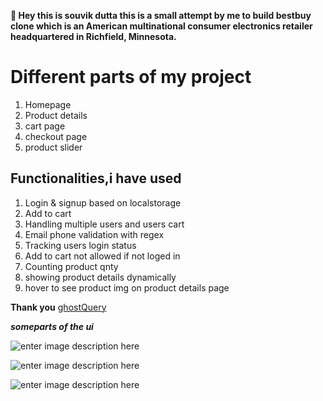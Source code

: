 **👋 Hey this is souvik dutta this is a small attempt by me to build bestbuy clone which is  an American multinational consumer electronics retailer headquartered in Richfield, Minnesota.** 


# Different parts of my project

 1. Homepage
 2. Product details
 3. cart page
 4. checkout page
 5. product slider

## Functionalities,i have used

 1. Login & signup based on localstorage 
 2. Add to cart
 3. Handling multiple users and users cart
 4. Email phone validation with regex
 5. Tracking users login status
 6. Add to cart not allowed if not loged in 
 7. Counting product qnty
 8. showing product details dynamically
 9. hover to see product img on product details page

**Thank you**
[ghostQuery](https://github.com/souvik666/ghostQuery)



***someparts of the ui***

![enter image description here](https://i.ibb.co/X2ZKfLY/Screenshot-2021-08-27-16-10-25.png)


![enter image description here](https://i.ibb.co/SQpDcrx/Screenshot-2021-08-27-16-11-23.png)


![enter image description here](https://i.ibb.co/9tt4ZSm/Screenshot-2021-08-27-16-13-04.png)
